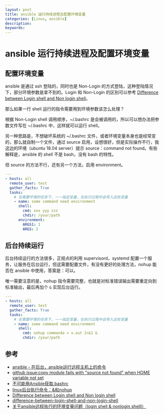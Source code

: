 ```yaml
---
layout: post
title: ansible 运行持续进程及配置环境变量
categories: [Linux, ansible]
description:
keywords: 
---
```


# ansible 运行持续进程及配置环境变量

## 配置环境变量

ansible 是通过 ssh 登陆的，同时也是 Non-Login 的方式登陆，这种登陆情况下，部分环境参数是拿不到的。Login 和 Non-Login 的区别可以参考 [Difference between Login shell and Non login shell](http://howtolamp.com/articles/difference-between-login-and-non-login-shell#login)。

那么如果一行 shell 运行的指令需要用到环境参数该怎么处理？

根据 Non-Login shell 调用顺序，~/.bashrc 是会被调用的，所以可以想办法把参数文件写在 ~/.bashrc 中，这样就可以运行 shell。

另一种思路是，不想破坏系统的 ~/.bashrc 文件，或者环境变量本身也是经常变的，那么就自制一个文件，通过 source 启用，设想很好，但是实际操作不行，我这边的环境（ubuntu 18.04 server）提示 source：command not found。有些解释是，ansible 的 shell 不是 bash，没有 bash 的特性。

但 source 的方法不行，还有另一个方法，启用 environment。

```yml
---
- hosts: all
  remote_user: test
  gather_facts: True
  tasks:
    # 在需要环境的任务下，一一指定变量，在执行过程中会导入这些变量
    - name: some command need environment
      shell:
        cmd: xxx yyy zzz
        chdir: /your/path
      environment:
        ARGS1: 1
        ARGS: 2
```

## 后台持续运行

后台持续运行的方法很多，正规点的利用 supervisord，systemd 配置一个服务，让服务在后台运行，但这需要配置文件，有没有更好的处理方法，nohup 能否在 ansible 中使用，答案是：可以。

唯一需要注意的是，nohup 指令需要完整，也就是对标准错误输出需要重定向到标准输出，最后再加个 `&` 实现后台运行。

```yml
---
- hosts: all
  remote_user: test
  gather_facts: True
  tasks:
    # 在需要环境的任务下，一一指定变量，在执行过程中会导入这些变量
    - name: some command need environment
      shell:
        cmd: nohup commanda > x.out 2<&1 &
        chdir: /your/path
```

## 参考

- [ansible - 在后台，ansible运行远程主机上的命令](https://kb.kutu66.com/ansible/post_12784918)
- [github issue:copy module fails with "source not found" when HOME variable not set](https://github.com/ansible/ansible/issues/31617)
- [不可能用Ansible获取.bashrc](https://cloud.tencent.com/developer/ask/81418)
- [linux后台执行命令：&和nohup](https://blog.csdn.net/liuyanfeier/article/details/62422742)
- [Difference between Login shell and Non login shell](http://howtolamp.com/articles/difference-between-login-and-non-login-shell#login)
- [difference-between-login-shell-and-non-login-shell](https://unix.stackexchange.com/questions/38175/difference-between-login-shell-and-non-login-shell)
- [关于ansible远程执行的环境变量问题（login shell & nonlogin shelll）](https://blog.csdn.net/u010871982/article/details/78525367?depth_1-utm_source=distribute.pc_relevant.none-task&utm_source=distribute.pc_relevant.none-task)
